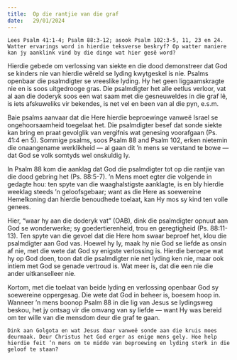 ```yaml
---
title:  Op die rantjie van die graf
date:   29/01/2024
---
```


`Lees Psalm 41:1-4; Psalm 88:3-12; asook Psalm 102:3-5, 11, 23 en 24. Watter ervarings word in hierdie teksverse beskryf? Op watter maniere kan jy aanklink vind by die dinge wat hier gesê word?`

Hierdie gebede om verlossing van siekte en die dood demonstreer dat God se kinders nie van hierdie wêreld se lyding kwytgeskel is nie. Psalms openbaar die psalmdigter se vreeslike lyding. Hy het geen liggaamskragte nie en is soos uitgedrooge gras. Die psalmdigter het alle eetlus verloor, vat al aan die doderyk soos een wat saam met die gesneuweldes in die graf lê, is iets afskuweliks vir bekendes, is net vel en been van al die pyn, e.s.m.

Baie psalms aanvaar dat die Here hierdie beproewinge vanweë Israel se ongehoorsaamheid toegelaat het. Die psalmdigter besef dat sonde siekte kan bring en praat gevolglik van vergifnis wat genesing voorafgaan (Ps. 41:4 en 5). Sommige psalms, soos Psalm 88 and Psalm 102, erken nietemin die onaangename werklikheid — al gaan dit ’n mens se verstand te bowe — dat God se volk somtyds wel onskuldig ly.

In Psalm 88 kom die aanklag dat God die psalmdigter tot op die rantjie van die dood gebring het (Ps. 88:5-7). ’n Mens moet egter die volgende in gedagte hou: ten spyte van die waaghalstigste aanklagte, is en bly hierdie weeklag steeds ’n geloofsgebaar; want as die Here as soewereine Hemelkoning dan hierdie benoudhede toelaat, kan Hy mos sy kind ten volle genees.

Hier, “waar hy aan die doderyk vat” (OAB), dink die psalmdigter opnuut aan God se wonderwerke; sy goedertierenheid, trou en geregtigheid (Ps. 88:11-13). Ten spyte van die gevoel dat die Here hom swaar beproef het, klou die psalmdigter aan God vas. Hoewel hy ly, maak hy nie God se liefde as onsin af nie, met die wete dat God sy enigste verlossing is. Hierdie beroepe wat hy op God doen, toon dat die psalmdigter nie net lyding ken nie, maar ook intiem met God se genade vertroud is. Wat meer is, dat die een nie die ander uitkanselleer nie.

Kortom, met die toelaat van beide lyding en verlossing openbaar God sy soewereine oppergesag. Die wete dat God in beheer is, boesem hoop in. Wanneer ’n mens boonop Psalm 88 in die lig van Jesus se lydingsweg beskou, het jy ontsag vir die omvang van sy liefde — want Hy was bereid om ter wille van die mensdom deur die graf te gaan.

`Dink aan Golgota en wat Jesus daar vanweë sonde aan die kruis moes deurmaak. Deur Christus het God erger as enige mens gely. Hoe help hierdie feit ’n mens om te midde van beproewing en lyding sterk in die geloof te staan?`